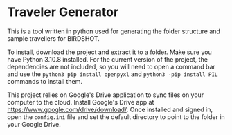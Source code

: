 # Traveler Generator
This is a tool written in python used for generating the folder structure and sample travellers for BIRDSHOT.

To install, download the project and extract it to a folder. Make sure you have Python 3.10.8 installed. For the current version of the project, the dependencies are not included, so you will need to open a command bar and use the `python3 pip install openpyxl` and `python3 -pip install PIL` commands to install them. 

This project relies on Google's Drive application to sync files on your computer to the cloud. Install Google's Drive app at https://www.google.com/drive/download/. Once installed and signed in, open the `config.ini` file and set the default directory to point to the folder in your Google Drive.
